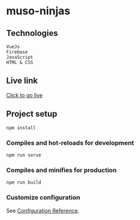 # muso-ninjas

## Technologies
```
VueJs
Firebase
JavaScript
HTML & CSS
```
## Live link
[Click to go live](https://muso-nimjas.web.app/login)
## Project setup
```
npm install
```

### Compiles and hot-reloads for development
```
npm run serve
```

### Compiles and minifies for production
```
npm run build
```

### Customize configuration
See [Configuration Reference](https://cli.vuejs.org/config/).
